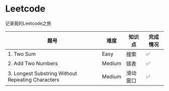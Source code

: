 # Leetcode
记录我的Leetcode之旅


|  题号   | 难度  | 知识点   | 完成情况  |
|  ----  | ----  | ----  | ----  |
| 1. Two Sum| Easy |搜索 | ✅ |
|2. Add Two Numbers |  Medium|链表 | ✅ |
|3. Longest Substring Without Repeating Characters|Medium|滑动窗口| ✅|
